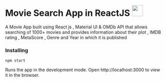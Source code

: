 



# Movie Search App in ReactJS    <img src="https://emojis.slackmojis.com/emojis/images/1471045860/877/movie.gif?1471045860"  width="35" height="35" />

A Movie App built using React js , Material UI  &  OMDb  API  that allows searching of 1000+ movies and provides information about their plot , IMDB rating ,  MetaScore , Genre and Year in which it is published


### Installing

```
npm start
```
Runs the app in the development mode.
Open http://localhost:3000 to view it in the browser.


